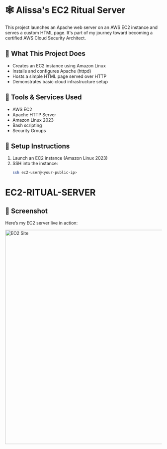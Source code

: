 # 🕸️ Alissa's EC2 Ritual Server

This project launches an Apache web server on an AWS EC2 instance and serves a custom HTML page. It's part of my journey toward becoming a certified AWS Cloud Security Architect.

## 🔧 What This Project Does

- Creates an EC2 instance using Amazon Linux
- Installs and configures Apache (httpd)
- Hosts a simple HTML page served over HTTP
- Demonstrates basic cloud infrastructure setup

## 🧰 Tools & Services Used


- AWS EC2
- Apache HTTP Server
- Amazon Linux 2023
- Bash scripting
- Security Groups

## 🚀 Setup Instructions

1. Launch an EC2 instance (Amazon Linux 2023)
2. SSH into the instance:
   ```bash
   ssh ec2-user@<your-public-ip>
# EC2-RITUAL-SERVER
## 📸 Screenshot
Here’s my EC2 server live in action:

<img width="1360" height="687" alt="EO2 Site" src="https://github.com/user-attachments/assets/2131b5eb-403a-4e20-afb8-7016c2aa9216" />
